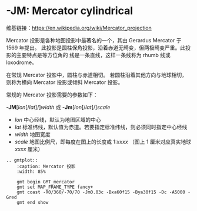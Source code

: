# -JM: Mercator cylindrical

维基链接：<https://en.wikipedia.org/wiki/Mercator_projection>

Mercator 投影是各种地图投影中最著名的一个，其由 Gerardus Mercator 于 1569 年提出。
此投影是圆柱保角投影，沿着赤道无畸变，但两极畸变严重。此投影的主要特点是等方位角的
线是一条直线，这样一条线称为 rhumb 线或 loxodrome。

在常规 Mercator 投影中，圆柱与赤道相切。
若圆柱沿着其他方向与地球相切，则称为横向 Mercator 投影或倾斜 Mercator 投影。

常规的 Mercator 投影需要的参数如下：

**-JM**\[*lon*\[/*lat*\]/\]*width*
或
**-Jm**\[*lon*\[/*lat*\]/\]*scale*

- *lon* 中心经线，默认为地图区域的中心
- *lat* 标准纬线，默认值为赤道。若要指定标准纬线，则必须同时指定中心经线
- *width* 地图宽度
- *scale* 地图比例尺，即每度在图上的长度或 1:*xxxx* （图上 1 厘米对应真实地球 *xxxx* 厘米）

```{eval-rst}
.. gmtplot::
    :caption: Mercator 投影
    :width: 85%

    gmt begin GMT_mercator
    gmt set MAP_FRAME_TYPE fancy+
    gmt coast -R0/360/-70/70 -Jm0.03c -Bxa60f15 -Bya30f15 -Dc -A5000 -Gred
    gmt end show
```
